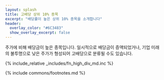 ```yaml
---
layout: splash
title: 고배당 상위 10% 종목
excerpt: "배당률이 높은 상위 10% 종목을 소개합니다"
header:
  overlay_color: "#6C3483"
  show_overlay_excerpt: false
---
```


주가에 비해 배당금이 높은 종목입니다. 일시적으로 배당금이 증액되었거나, 기업 미래의 불투명으로 낮은 주가가 형성되어 고배당으로 분류될 수도 있습니다.

{% include_relative _includes/fn_high_div_md.inc %}


{% include commons/footnotes.md %}
